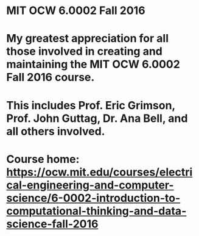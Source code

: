 # MIT OCW 6.0002 Fall 2016
#
# My greatest appreciation for all those involved in creating and maintaining the MIT OCW 6.0002 Fall 2016 course.
# This includes Prof. Eric Grimson, Prof. John Guttag, Dr. Ana Bell, and all others involved.
# Course home: https://ocw.mit.edu/courses/electrical-engineering-and-computer-science/6-0002-introduction-to-computational-thinking-and-data-science-fall-2016

